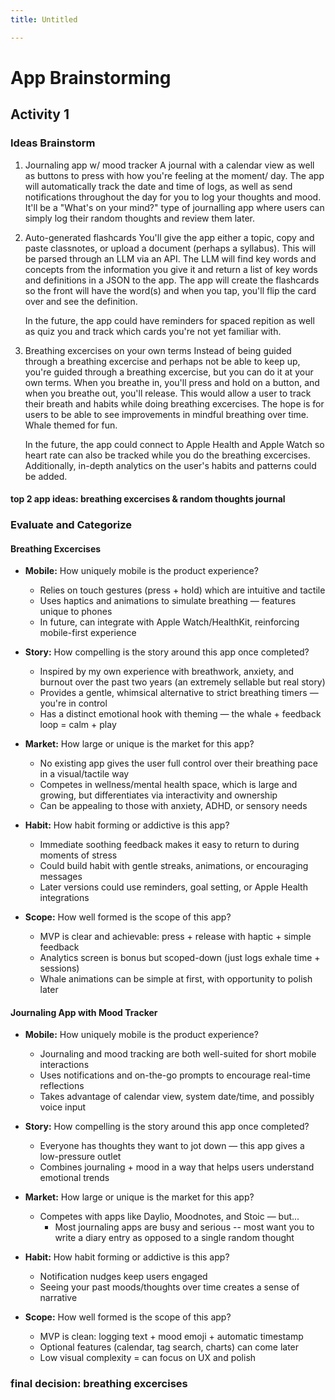 ```yaml
---
title: Untitled

---
```


App Brainstorming
===

## Activity 1

### Ideas Brainstorm

1. Journaling app w/ mood tracker
    A journal with a calendar view as well as buttons to press with how you're feeling at the moment/ day. The app will automatically track the date and time of logs, as well as send notifications throughout the day for you to log your thoughts and mood. It'll be a "What's on your mind?" type of journalling app where users can simply log their random thoughts and review them later.
    
    
2. Auto-generated flashcards 
You'll give the app either a topic, copy and paste classnotes, or upload a document (perhaps a syllabus). This will be parsed through an LLM via an API. The LLM will find key words and concepts from the information you give it and return a list of key words and definitions in a JSON to the app. The app will create the flashcards so the front will have the word(s) and when you tap, you'll flip the card over and see the definition.

    In the future, the app could have reminders for spaced repition as well as quiz you and track which cards you're not yet familiar with.
    
3. Breathing excercises on your own terms
Instead of being guided through a breathing excercise and perhaps not be able to keep up, you're guided through a breathing excercise, but you can do it at your own terms. When you breathe in, you'll press and hold on a button, and when you breathe out, you'll release. This would allow a user to track their breath and habits while doing breathing excercises. The hope is for users to be able to see improvements in mindful breathing over time. Whale themed for fun.

    In the future, the app could connect to Apple Health and Apple Watch so heart rate can also be tracked while you do the breathing excercises. Additionally, in-depth analytics on the user's habits and patterns could be added.

#### top 2 app ideas: breathing excercises & random thoughts journal

### Evaluate and Categorize
#### Breathing Excercises
- **Mobile:** How uniquely mobile is the product experience?
    - Relies on touch gestures (press + hold) which are intuitive and tactile
    - Uses haptics and animations to simulate breathing — features unique to phones
    - In future, can integrate with Apple Watch/HealthKit, reinforcing mobile-first experience

- **Story:** How compelling is the story around this app once completed?
    - Inspired by my own experience with breathwork, anxiety, and burnout over the past two years (an extremely sellable but real story)
    - Provides a gentle, whimsical alternative to strict breathing timers — you're in control
    - Has a distinct emotional hook with theming — the whale + feedback loop = calm + play
    
- **Market:** How large or unique is the market for this app?
    - No existing app gives the user full control over their breathing pace in a visual/tactile way
    - Competes in wellness/mental health space, which is large and growing, but differentiates via interactivity and ownership
    - Can be appealing to those with anxiety, ADHD, or sensory needs

- **Habit:** How habit forming or addictive is this app?
    - Immediate soothing feedback makes it easy to return to during moments of stress
    - Could build habit with gentle streaks, animations, or encouraging messages
    - Later versions could use reminders, goal setting, or Apple Health integrations

- **Scope:** How well formed is the scope of this app?
    - MVP is clear and achievable: press + release with haptic + simple feedback
    - Analytics screen is bonus but scoped-down (just logs exhale time + sessions)
    - Whale animations can be simple at first, with opportunity to polish later

#### Journaling App with Mood Tracker
- **Mobile:** How uniquely mobile is the product experience?
    - Journaling and mood tracking are both well-suited for short mobile interactions
    - Uses notifications and on-the-go prompts to encourage real-time reflections
    - Takes advantage of calendar view, system date/time, and possibly voice input

- **Story:** How compelling is the story around this app once completed?
    - Everyone has thoughts they want to jot down — this app gives a low-pressure outlet
    - Combines journaling + mood in a way that helps users understand emotional trends

- **Market:** How large or unique is the market for this app?
    - Competes with apps like Daylio, Moodnotes, and Stoic — but...
        - Most journaling apps are busy and serious -- most want you to write a diary entry as opposed to a single random thought

- **Habit:** How habit forming or addictive is this app?
    - Notification nudges keep users engaged
    - Seeing your past moods/thoughts over time creates a sense of narrative


- **Scope:** How well formed is the scope of this app?
    - MVP is clean: logging text + mood emoji + automatic timestamp
    - Optional features (calendar, tag search, charts) can come later
    - Low visual complexity = can focus on UX and polish


### final decision: breathing excercises